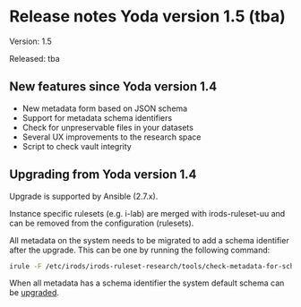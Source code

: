 # Release notes Yoda version 1.5 (tba)

Version: 1.5

Released: tba

## New features since Yoda version 1.4
- New metadata form based on JSON schema
- Support for metadata schema identifiers
- Check for unpreservable files in your datasets
- Several UX improvements to the research space
- Script to check vault integrity

## Upgrading from Yoda version 1.4
Upgrade is supported by Ansible (2.7.x).

Instance specific rulesets (e.g. i-lab) are merged with irods-ruleset-uu and can be removed from the configuration (rulesets).

All metadata on the system needs to be migrated to add a schema identifier after the upgrade.
This can be one by running the following command:
```bash
irule -F /etc/irods/irods-ruleset-research/tools/check-metadata-for-schema-updates.r
```

When all metadata has a schema identifier the system default schema can be [upgraded](https://utrechtuniversity.github.io/yoda-docs/administration/upgrading-metadata-schemas.html).
